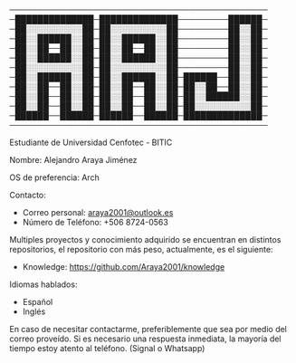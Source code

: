 ──────────────────────────────────────────────
─██████████████─██████████████─────────██████─
─██░░░░░░░░░░██─██░░░░░░░░░░██─────────██░░██─
─██░░██████░░██─██░░██████░░██─────────██░░██─
─██░░██──██░░██─██░░██──██░░██─────────██░░██─
─██░░██████░░██─██░░██████░░██─────────██░░██─
─██░░░░░░░░░░██─██░░░░░░░░░░██─────────██░░██─
─██░░██████░░██─██░░██████░░██─██████──██░░██─
─██░░██──██░░██─██░░██──██░░██─██░░██──██░░██─
─██░░██──██░░██─██░░██──██░░██─██░░██████░░██─
─██░░██──██░░██─██░░██──██░░██─██░░░░░░░░░░██─
─██████──██████─██████──██████─██████████████─
──────────────────────────────────────────────

Estudiante de Universidad Cenfotec - BITIC

Nombre: Alejandro Araya Jiménez

OS de preferencia: Arch

Contacto:
* Correo personal: araya2001@outlook.es
* Número de Teléfono: +506 8724-0563

Multiples proyectos y conocimiento adquirido se encuentran en distintos repositorios, el repositorio con más peso, actualmente, es el siguiente:
* Knowledge: https://github.com/Araya2001/knowledge

Idiomas hablados:
* Español
* Inglés

En caso de necesitar contactarme, preferiblemente que sea por medio del correo proveído. Si es necesario una respuesta inmediata, la mayoría del tiempo estoy atento al teléfono. (Signal o Whatsapp)
